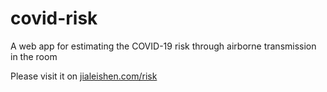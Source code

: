 # covid-risk
A web app for estimating the COVID-19 risk through airborne transmission in the room

Please visit it on [jialeishen.com/risk](http://www.jialeishen.com/risk/)
